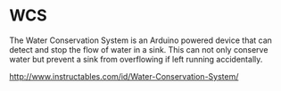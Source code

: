 # WCS

The Water Conservation System is an Arduino powered device that can detect and stop the flow of water in a sink. This can not only conserve water but prevent a sink from overflowing if left running accidentally.

http://www.instructables.com/id/Water-Conservation-System/
